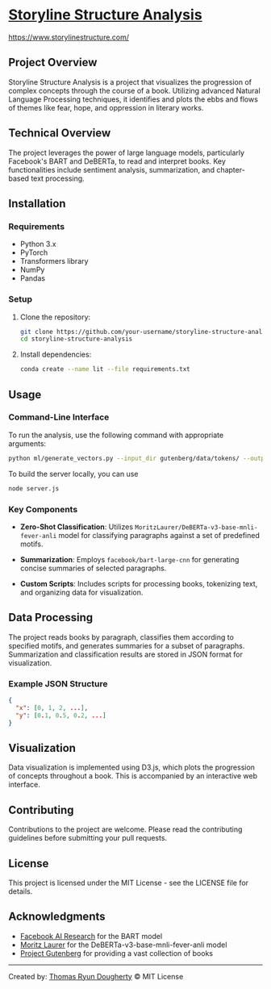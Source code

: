 
# [Storyline Structure Analysis](https://www.storylinestructure.com/)
https://www.storylinestructure.com/

## Project Overview
Storyline Structure Analysis is a project that visualizes the progression of complex concepts through the course of a book. Utilizing advanced Natural Language Processing techniques, it identifies and plots the ebbs and flows of themes like fear, hope, and oppression in literary works.

## Technical Overview
The project leverages the power of large language models, particularly Facebook's BART and DeBERTa, to read and interpret books. Key functionalities include sentiment analysis, summarization, and chapter-based text processing.

## Installation

### Requirements
- Python 3.x
- PyTorch
- Transformers library
- NumPy
- Pandas

### Setup
1. Clone the repository:
   ```bash
   git clone https://github.com/your-username/storyline-structure-analysis.git
   cd storyline-structure-analysis
   ```

2. Install dependencies:
   ```bash
   conda create --name lit --file requirements.txt
   ```

## Usage

### Command-Line Interface
To run the analysis, use the following command with appropriate arguments:

```bash
python ml/generate_vectors.py --input_dir gutenberg/data/tokens/ --output_dir public/data/ PG1399
```

To build the server locally, you can use

```bash
node server.js
```

### Key Components

- **Zero-Shot Classification**: Utilizes `MoritzLaurer/DeBERTa-v3-base-mnli-fever-anli` model for classifying paragraphs against a set of predefined motifs.

- **Summarization**: Employs `facebook/bart-large-cnn` for generating concise summaries of selected paragraphs.

- **Custom Scripts**: Includes scripts for processing books, tokenizing text, and organizing data for visualization.

## Data Processing
The project reads books by paragraph, classifies them according to specified motifs, and generates summaries for a subset of paragraphs. Summarization and classification results are stored in JSON format for visualization.

### Example JSON Structure
```json
{
  "x": [0, 1, 2, ...],
  "y": [0.1, 0.5, 0.2, ...]
}
```

## Visualization
Data visualization is implemented using D3.js, which plots the progression of concepts throughout a book. This is accompanied by an interactive web interface.

## Contributing
Contributions to the project are welcome. Please read the contributing guidelines before submitting your pull requests.

## License
This project is licensed under the MIT License - see the LICENSE file for details.

## Acknowledgments
- [Facebook AI Research](https://ai.facebook.com/) for the BART model
- [Moritz Laurer](https://huggingface.co/MoritzLaurer) for the DeBERTa-v3-base-mnli-fever-anli model
- [Project Gutenberg](https://www.gutenberg.org/) for providing a vast collection of books

---

Created by: [Thomas Ryun Dougherty](https://www.linkedin.com/in/thomasryundougherty/)
© MIT License
